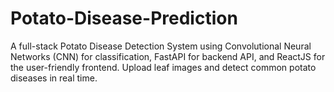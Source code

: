 # Potato-Disease-Prediction
A full-stack Potato Disease Detection System using Convolutional Neural Networks (CNN) for classification, FastAPI for backend API, and ReactJS for the user-friendly frontend. Upload leaf images and detect common potato diseases in real time.
